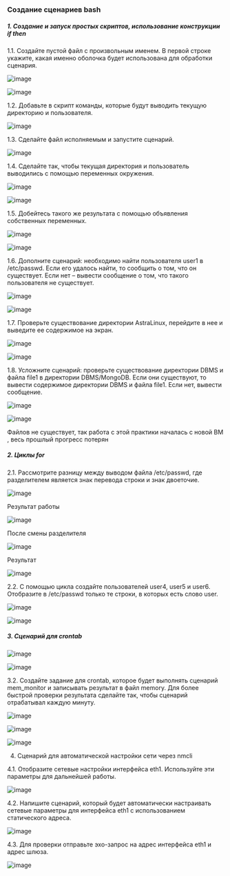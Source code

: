 ### Создание сценариев bash

##### 1. Создание и запуск простых скриптов, использование конструкции if then

1.1. Создайте пустой файл с произвольным именем. В первой строке укажите, какая именно оболочка будет использована для обработки сценария.

![image](https://github.com/GlamorousCar/AOS-practices/assets/48102376/4ffeb2e0-a9ba-4b75-9b7f-ffc80c44dbbe)


![image](https://github.com/GlamorousCar/AOS-practices/assets/48102376/7e8a3715-bdba-4a1f-a09a-e8fb15eeda3d)

1.2. Добавьте в скрипт команды, которые будут выводить текущую директорию и пользователя.

![image](https://github.com/GlamorousCar/AOS-practices/assets/48102376/60cdc76e-bf2c-4203-ba4a-f2c91e71dd00)

1.3. Сделайте файл исполняемым и запустите сценарий.

![image](https://github.com/GlamorousCar/AOS-practices/assets/48102376/b28adfd6-9eff-4c35-8b48-675f5f38cd81)

1.4. Сделайте так, чтобы текущая директория и пользователь выводились с помощью переменных окружения.

![image](https://github.com/GlamorousCar/AOS-practices/assets/48102376/6bdc88ec-9312-4a64-8943-8e6a435e9319)

![image](https://github.com/GlamorousCar/AOS-practices/assets/48102376/8ab98572-1375-47cf-9069-943739d24949)

1.5. Добейтесь такого же результата с помощью объявления собственных переменных.

![image](https://github.com/GlamorousCar/AOS-practices/assets/48102376/506f63b7-2db0-4858-805f-2e474a63afee)

![image](https://github.com/GlamorousCar/AOS-practices/assets/48102376/66f07842-acea-4db9-9e8a-ae3f12b439ff)

1.6. Дополните сценарий: необходимо найти пользователя user1 в /etc/passwd. Если его удалось найти, то сообщить о том, что он существует. Если нет – вывести сообщение о том, что такого пользователя не существует.

![image](https://github.com/GlamorousCar/AOS-practices/assets/48102376/7172e983-dd94-47ec-a7ac-066683524b73)

![image](https://github.com/GlamorousCar/AOS-practices/assets/48102376/8a956162-07b8-4ad6-9afa-0c5be9061395)

1.7. Проверьте существование директории AstraLinux, перейдите в нее и выведите ее содержимое на экран.

![image](https://github.com/GlamorousCar/AOS-practices/assets/48102376/dc191d6d-491d-4118-a5eb-e9ca9412eec6)

![image](https://github.com/GlamorousCar/AOS-practices/assets/48102376/704c0d51-0166-4e5f-944e-ea12a35eb4ce)

1.8. Усложните сценарий: проверьте существование директории DBMS и файла file1 в директории DBMS/MongoDB. Если они существуют, то вывести содержимое директории DBMS и файла file1. Если нет, вывести сообщение. 

![image](https://github.com/GlamorousCar/AOS-practices/assets/48102376/ae32b2e3-e279-4e22-94cf-eb1325ad5ac9)

![image](https://github.com/GlamorousCar/AOS-practices/assets/48102376/431b4ca8-7d36-4d47-bc3b-357abeee15a0)

Файлов не существует, так работа с этой практики началась с новой ВМ , весь прошлый прогресс потерян

##### 2. Циклы for

2.1. Рассмотрите разницу между выводом файла /etc/passwd, где разделителем является знак перевода строки и знак двоеточие.

![image](https://github.com/GlamorousCar/AOS-practices/assets/48102376/fa474423-0147-4e06-90a0-47ded39ae050)

Результат работы

![image](https://github.com/GlamorousCar/AOS-practices/assets/48102376/e9eaceaf-152b-40be-b18b-d57bf4251a7a)

После смены разделителя

![image](https://github.com/GlamorousCar/AOS-practices/assets/48102376/b86c55b3-9670-436d-8186-b45d62582a69)

Результат

![image](https://github.com/GlamorousCar/AOS-practices/assets/48102376/2870f89a-71ef-4558-80a0-9b125b175330)

2.2. С помощью цикла создайте пользователей user4, user5 и user6. Отобразите в /etc/passwd только те строки, в которых есть слово user.

![image](https://github.com/GlamorousCar/AOS-practices/assets/48102376/cf240951-64ee-425d-a84a-67844850be6e)

![image](https://github.com/GlamorousCar/AOS-practices/assets/48102376/cdc931ee-ff4a-48cb-be9a-f70d01f08b34)

##### 3. Сценарий для crontab

![image](https://github.com/GlamorousCar/AOS-practices/assets/48102376/bb295b0a-b219-4124-af6b-282b6619d347)

![image](https://github.com/GlamorousCar/AOS-practices/assets/48102376/f5b422a7-0fa3-4e93-a2d7-b31301107fd1)


3.2. Создайте задание для crontab, которое будет выполнять сценарий mem_monitor и записывать результат в файл memory. Для более быстрой проверки результата сделайте так, чтобы сценарий отрабатывал каждую минуту.

![image](https://github.com/GlamorousCar/AOS-practices/assets/48102376/0c44d764-9f58-4a2f-8e43-f879f9662c20)

![image](https://github.com/GlamorousCar/AOS-practices/assets/48102376/4c07ef36-84ad-4a7f-92ef-15808db9a765)

![image](https://github.com/GlamorousCar/AOS-practices/assets/48102376/5956afca-dc03-439e-8298-e399914ec49d)

4. Сценарий для автоматической настройки сети через nmcli

4.1. Отобразите сетевые настройки интерфейса eth1. Используйте эти параметры для дальнейшей работы.

![image](https://github.com/GlamorousCar/AOS-practices/assets/48102376/16c21c6d-3f80-496e-b4db-8c61049e129f)

4.2. Напишите сценарий, который будет автоматически настраивать сетевые параметры для интерфейса eth1 с использованием статического адреса.

![image](https://github.com/GlamorousCar/AOS-practices/assets/48102376/67a491af-e6fb-4473-83c1-407b84f51996)

4.3. Для проверки отправьте эхо-запрос на адрес интерфейса eth1 и адрес шлюза.

![image](https://github.com/GlamorousCar/AOS-practices/assets/48102376/82ad490b-3683-4460-980b-2dc06155eee6)




